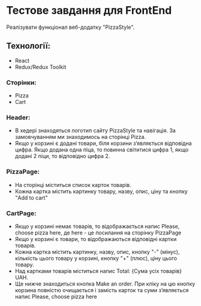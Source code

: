 # Тестове завдання для FrontEnd

Реалізувати функціонал веб-додатку "PizzaStyle".

## Технології:

<ul>
<li>React</li>
<li>Redux/Redux Toolkit</li>
</ul>

### Сторінки:

<ul>
<li>Pizza</li>
<li>Cart</li>
</ul>

### Header:

<ul>
<li>В хедері знаходяться логотип сайту PizzaStyle та навігація. За замовчуванням ми знаходимось на сторінці Pizza.</li>
<li>Якщо у корзині є додані товари, біля корзини з’являється відповідна цифра. Якщо додана одна піца, то повинна світитися цифра 1, якщо додані 2 піци, то відповідно цифра 2.</li>
</ul>

### PizzaPage:

<ul>
<li>На сторінці міститься список карток товарів.</li>
<li>Кожна картка містить картинку товару, назву, опис, ціну та кнопку "Add to cart"</li>
</ul>

### CartPage:

<ul>
<li>Якщо у корзині немає товарів, то відображається напис Please, choose pizza here, де here - це посилання на сторінку PizzaPage</li>
<li>Якщо у корзині є товари, то відображаються відповідні картки товарів.</li>
<li>Кожна картка містить картинку, назву, опис, кнопку "-" (мінус), кількість цього товару у корзині, кнопку "+" (плюс), ціну цього товару.</li>
<li>Над картками товарів міститься напис Total: {Сума усіх товарів} UAH.</li>
<li>Ще нижче знаходиться кнопка Make an order. При кліку на цю кнопку корзина повністю очищається і замість карток та суми з’являється напис Please, choose pizza here</li>
</ul>
